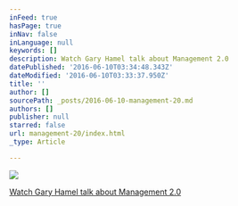 ```yaml
---
inFeed: true
hasPage: true
inNav: false
inLanguage: null
keywords: []
description: Watch Gary Hamel talk about Management 2.0
datePublished: '2016-06-10T03:34:48.343Z'
dateModified: '2016-06-10T03:33:37.950Z'
title: ''
author: []
sourcePath: _posts/2016-06-10-management-20.md
authors: []
publisher: null
starred: false
url: management-20/index.html
_type: Article

---
```

![](https://the-grid-user-content.s3-us-west-2.amazonaws.com/6d0e58df-4933-417e-8726-12740c96cf37.png)

[Watch Gary Hamel talk about Management 2.0][0]

[0]: null